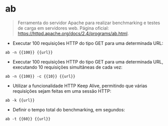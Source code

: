 # ab
> Ferramenta do servidor Apache para realizar benchmarking e testes de carga em servidores web.
> Página oficial: <https://httpd.apache.org/docs/2.4/programs/ab.html>.

- Executar 100 requisições HTTP do tipo GET para uma determinada URL:

`ab -n {{100}} {{url}}`

- Executar 100 requisições HTTP do tipo GET para uma determinada URL, executando 10 requisições simultâneas de cada vez:

`ab -n {{100}} -c {{10}} {{url}}`

- Utilizar a funcionalidade HTTP Keep Alive, permitindo que várias requisições sejam feitas em uma sessão HTTP:

`ab -k {{url}}`

- Definir o tempo total do benchmarking, em segundos:

`ab -t {{60}} {{url}}`
